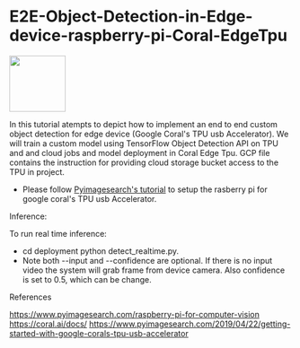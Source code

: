 # E2E-Object-Detection-in-Edge-device-raspberry-pi-Coral-EdgeTpu
<img src="/result.gif" width="100" height="100"/>

In this tutorial atempts to depict how to implement an end to end custom object detection for edge device (Google Coral's TPU usb Accelerator). We will train a custom model using TensorFlow Object Detection API on TPU and and cloud jobs and model deployment in Coral Edge Tpu. GCP file contains the instruction for providing cloud storage bucket access to the TPU in project.

- Please follow  [Pyimagesearch's tutorial](https://www.pyimagesearch.com/2019/04/22/getting-started-with-google-corals-tpu-usb-accelerator) to setup the rasberry pi for google coral's TPU usb Accelerator.

Inference:

To run real time inference: 
  - cd deployment python detect_realtime.py. 
  - Note both --input and  --confidence are optional.  If there is no input video the system will grab frame from device camera. Also confidence is set to 0.5, which can be change.

References

https://www.pyimagesearch.com/raspberry-pi-for-computer-vision
https://coral.ai/docs/
https://www.pyimagesearch.com/2019/04/22/getting-started-with-google-corals-tpu-usb-accelerator
